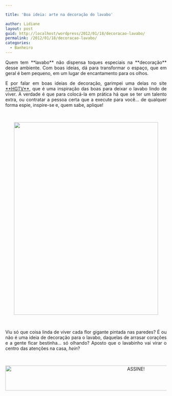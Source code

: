 ```yaml
---

title: 'Boa ideia: arte na decoração do lavabo'

author: Lidiane
layout: post
guid: http://localhost/wordpress/2012/01/18/decoracao-lavabo/
permalink: /2012/01/18/decoracao-lavabo/
categories:
  - Banheiro
---
```

<p style="text-align: justify;">
  Quem tem **lavabo** não dispensa toques especiais na **decoração** desse ambiente. Com boas ideias, dá para transformar o espaço, que em geral é bem pequeno, em um lugar de encantamento para os olhos.
</p>

<p style="text-align: justify;" align="justify">
  E por falar em boas ideias de decoração, garimpei uma delas no site <a href="http://www.hgtv.com/" target="_blank">**HGTV**</a>, que é uma inspiração das boas para deixar o lavabo lindo de viver. A verdade é que para colocá-la em prática há que se ter um talento extra, ou contratar a pessoa certa que a execute para você… de qualquer forma espie, inspire-se e, quem sabe, aplique!
</p>

&nbsp;

<p align="center">
  <a href="http://www.trololodemulher.com.br/blog/wp-content/uploads/2012/01/LAVABO-DECORACAO.jpg"><img class="alignnone size-full wp-image-8447" title="LAVABO DECORACAO" src="http://www.trololodemulher.com.br/blog/wp-content/uploads/2012/01/LAVABO-DECORACAO.jpg" alt="" width="450" height="600" /></a>
</p>

&nbsp;

<p align="justify">
  Viu só que coisa linda de viver cada flor gigante pintada nas paredes? É ou não é uma ideia de decoração para o lavabo, daquelas de arrasar corações e a gente ficar bestinha… só olhando? Aposto que o lavabinho vai virar o centro das atenções na casa, <em>hein</em>?
</p>

&nbsp;

<p align="center">
  <a href="http://feedburner.google.com/fb/a/mailverify?uri=blogBichaFemea&loc=en_US" target="_blank"><img class="alignnone size-full wp-image-10439" src="http://www.trololodemulher.com.br/blog/wp-content/uploads/2014/09/ASSINE.png" alt="ASSINE!" width="800" height="78" /></a>
</p>